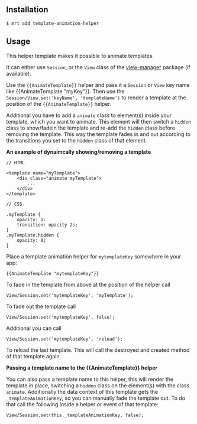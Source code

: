 Installation
-----------

    $ mrt add template-animation-helper

Usage
-----

This helper template makes it possible to animate templates.

It can either use `Session`, or the `View` class of the [view-manager][1] package (if available).

[1]: https://atmosphere.meteor.com/package/view-manager

Use the `{{AnimateTemplate}}` helper and pass it a `Session` or `View` key name like {{AnimateTemplate "myKey"}}.
Then use the `Session/View.set('keyName', 'templateName')` to render a template at the position of the `{{AnimateTemplate}}` helper.

Additional you have to add a `animate` class to element(s) inside your template, which you want to animate.
This element will then switch a `hidden` class to show/fadein the template and re-add the `hidden` class before removing the template.
This way the template fades in and out according to the transitions you set to the `hidden` class of that element.

**An example of dynaimcally showing/removing a template**

    // HTML

    <template name="myTemplate">
        <div class="animate myTemplate">
            ...
        </div>
    </template>

    // CSS

    .myTemplate {
        opacity: 1:
        transition: opacity 2s;
    }
    .myTemplate.hidden {
        opacity: 0;
    }

Place a template animation helper for `mytemplateKey` somewhere in your app:

    {{AnimateTemplate "mytemplateKey"}}

To fade in the template from above at the position of the helper call

    View/Session.set('mytemplateKey', 'myTemplate');

To fade out the template call

    View/Session.set('mytemplateKey', false);

Additional you can call

    View/Session.set('mytemplateKey', 'reload');

To reload the last template. This will call the destroyed and created method of that template again.


**Passing a template name to the {{AnimateTemplate}} helper**

You can also pass a template name to this helper, this will render the template in place,
switching a `hidden` class on the element(s) with the class `animate`.
Additionally the data context of this template gets the `_templateAnimationKey`, so you can manually fade the template out.
To do that call the following inside a helper or event of that template:

    View/Session.set(this._templateAnimationKey, false);